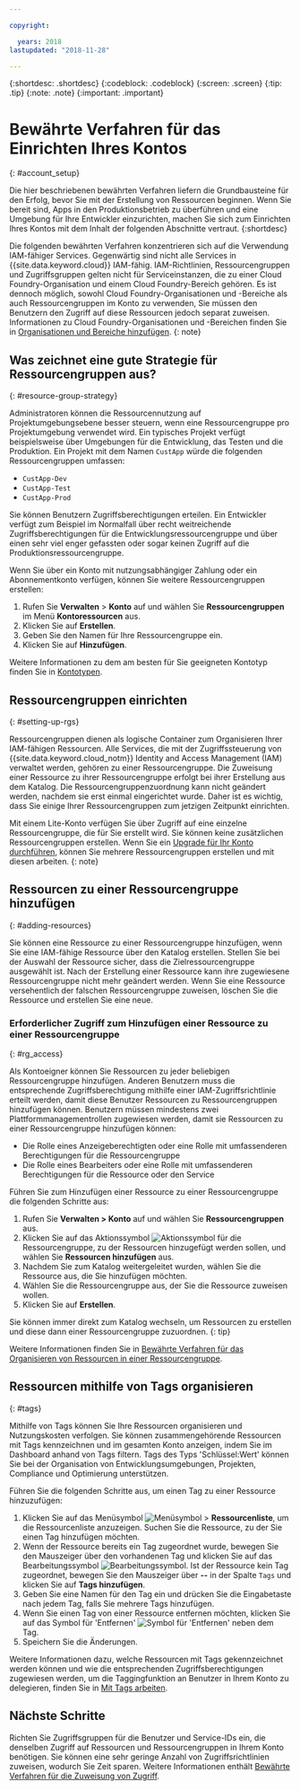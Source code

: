 ```yaml
---

copyright:

  years: 2018
lastupdated: "2018-11-28"

---
```


{:shortdesc: .shortdesc}
{:codeblock: .codeblock}
{:screen: .screen}
{:tip: .tip}
{:note: .note}
{:important: .important}


# Bewährte Verfahren für das Einrichten Ihres Kontos
{: #account_setup}

Die hier beschriebenen bewährten Verfahren liefern die Grundbausteine für den Erfolg, bevor Sie mit der Erstellung von Ressourcen beginnen. Wenn Sie bereit sind, Apps in den Produktionsbetrieb zu überführen und eine Umgebung für Ihre Entwickler einzurichten, machen Sie sich zum Einrichten Ihres Kontos mit dem Inhalt der folgenden Abschnitte vertraut.
{:shortdesc}

Die folgenden bewährten Verfahren konzentrieren sich auf die Verwendung IAM-fähiger Services. Gegenwärtig sind nicht alle Services in {{site.data.keyword.cloud}} IAM-fähig. IAM-Richtlinien, Ressourcengruppen und Zugriffsgruppen gelten nicht für Serviceinstanzen, die zu einer Cloud Foundry-Organisation und einem Cloud Foundry-Bereich gehören. Es ist dennoch möglich, sowohl Cloud Foundry-Organisationen und -Bereiche als auch Ressourcengruppen im Konto zu verwenden, Sie müssen den Benutzern den Zugriff auf diese Ressourcen jedoch separat zuweisen. Informationen zu Cloud Foundry-Organisationen und -Bereichen finden Sie in [Organisationen und Bereiche hinzufügen](/docs/account/orgs_spaces.html#orgsspacesusers).
{: note}

## Was zeichnet eine gute Strategie für Ressourcengruppen aus? 
{: #resource-group-strategy}

Administratoren können die Ressourcennutzung auf Projektumgebungsebene besser steuern, wenn eine Ressourcengruppe pro Projektumgebung verwendet wird. Ein typisches Projekt verfügt beispielsweise über Umgebungen für die Entwicklung, das Testen und die Produktion. Ein Projekt mit dem Namen `CustApp` würde die folgenden Ressourcengruppen umfassen: 

* `CustApp-Dev`
* `CustApp-Test`
* `CustApp-Prod`

Sie können Benutzern Zugriffsberechtigungen erteilen. Ein Entwickler verfügt zum Beispiel im Normalfall über recht weitreichende Zugriffsberechtigungen für die Entwicklungsressourcengruppe und über einen sehr viel enger gefassten oder sogar keinen Zugriff auf die Produktionsressourcengruppe. 

Wenn Sie über ein Konto mit nutzungsabhängiger Zahlung oder ein Abonnementkonto verfügen, können Sie weitere Ressourcengruppen erstellen: 

1. Rufen Sie **Verwalten** > **Konto** auf und wählen Sie **Ressourcengruppen** im Menü **Kontoressourcen** aus.  
3. Klicken Sie auf **Erstellen**.
4. Geben Sie den Namen für Ihre Ressourcengruppe ein.
5. Klicken Sie auf **Hinzufügen**.

Weitere Informationen zu dem am besten für Sie geeigneten Kontotyp finden Sie in [Kontotypen](/docs/account/index.html#accounts).  


## Ressourcengruppen einrichten
{: #setting-up-rgs}

Ressourcengruppen dienen als logische Container zum Organisieren Ihrer IAM-fähigen Ressourcen. Alle Services, die mit der Zugriffssteuerung von {{site.data.keyword.cloud_notm}} Identity and Access Management (IAM) verwaltet werden, gehören zu einer Ressourcengruppe. Die Zuweisung einer Ressource zu ihrer Ressourcengruppe erfolgt bei ihrer Erstellung aus dem Katalog. Die Ressourcengruppenzuordnung kann nicht geändert werden, nachdem sie erst einmal eingerichtet wurde. Daher ist es wichtig, dass Sie einige Ihrer Ressourcengruppen zum jetzigen Zeitpunkt einrichten.

Mit einem Lite-Konto verfügen Sie über Zugriff auf eine einzelne Ressourcengruppe, die für Sie erstellt wird. Sie können keine zusätzlichen Ressourcengruppen erstellen. Wenn Sie ein [Upgrade für Ihr Konto durchführen](/docs/account/account_settings.html#upgrading-account), können Sie mehrere Ressourcengruppen erstellen und mit diesen arbeiten.
{: note}


## Ressourcen zu einer Ressourcengruppe hinzufügen
{: #adding-resources}

Sie können eine Ressource zu einer Ressourcengruppe hinzufügen, wenn Sie eine IAM-fähige Ressource über den Katalog erstellen. Stellen Sie bei der Auswahl der Ressource sicher, dass die Zielressourcengruppe ausgewählt ist. Nach der Erstellung einer Ressource kann ihre zugewiesene Ressourcengruppe nicht mehr geändert werden. Wenn Sie eine Ressource versehentlich der falschen Ressourcengruppe zuweisen, löschen Sie die Ressource und erstellen Sie eine neue. 

### Erforderlicher Zugriff zum Hinzufügen einer Ressource zu einer Ressourcengruppe
{: #rg_access}

Als Kontoeigner können Sie Ressourcen zu jeder beliebigen Ressourcengruppe hinzufügen. Anderen Benutzern muss die entsprechende Zugriffsberechtigung mithilfe einer IAM-Zugriffsrichtlinie erteilt werden, damit diese Benutzer Ressourcen zu Ressourcengruppen hinzufügen können. Benutzern müssen mindestens zwei Plattformmanagementrollen zugewiesen werden, damit sie Ressourcen zu einer Ressourcengruppe hinzufügen können:

* Die Rolle eines Anzeigeberechtigten oder eine Rolle mit umfassenderen Berechtigungen für die Ressourcengruppe
* Die Rolle eines Bearbeiters oder eine Rolle mit umfassenderen Berechtigungen für die Ressource oder den Service

Führen Sie zum Hinzufügen einer Ressource zu einer Ressourcengruppe die folgenden Schritte aus:

1. Rufen Sie **Verwalten > Konto** auf und wählen Sie **Ressourcengruppen** aus. 
2. Klicken Sie auf das Aktionssymbol ![Aktionssymbol](../icons/action-menu-icon.svg) für die Ressourcengruppe, zu der Ressourcen hinzugefügt werden sollen, und wählen Sie **Ressourcen hinzufügen** aus. 
3. Nachdem Sie zum Katalog weitergeleitet wurden, wählen Sie die Ressource aus, die Sie hinzufügen möchten. 
4. Wählen Sie die Ressourcengruppe aus, der Sie die Ressource zuweisen wollen.
5. Klicken Sie auf **Erstellen**.

Sie können immer direkt zum Katalog wechseln, um Ressourcen zu erstellen und diese dann einer Ressourcengruppe zuzuordnen.
{: tip} 

Weitere Informationen finden Sie in [Bewährte Verfahren für das Organisieren von Ressourcen in einer Ressourcengruppe](/docs/resources/bestpractice_rgs.html#bp_resourcegroups).


## Ressourcen mithilfe von Tags organisieren
{: #tags}

Mithilfe von Tags können Sie Ihre Ressourcen organisieren und Nutzungskosten verfolgen. Sie können zusammengehörende Ressourcen mit Tags kennzeichnen und im gesamten Konto anzeigen, indem Sie im Dashboard anhand von Tags filtern. Tags des Typs 'Schlüssel:Wert' können Sie bei der Organisation von Entwicklungsumgebungen, Projekten, Compliance und Optimierung unterstützen.  

Führen Sie die folgenden Schritte aus, um einen Tag zu einer Ressource hinzuzufügen: 

1. Klicken Sie auf das Menüsymbol ![Menüsymbol](../icons/icon_hamburger.svg) > **Ressourcenliste**, um die Ressourcenliste anzuzeigen. Suchen Sie die Ressource, zu der Sie einen Tag hinzufügen möchten. 
2. Wenn der Ressource bereits ein Tag zugeordnet wurde, bewegen Sie den Mauszeiger über den vorhandenen Tag und klicken Sie auf das Bearbeitungssymbol ![Bearbeitungssymbol](../icons/edit-tagging.svg). Ist der Ressource kein Tag zugeordnet, bewegen Sie den Mauszeiger über **--** in der Spalte `Tags` und klicken Sie auf **Tags hinzufügen**.  
3. Geben Sie eine Namen für den Tag ein und drücken Sie die Eingabetaste nach jedem Tag, falls Sie mehrere Tags hinzufügen. 
4. Wenn Sie einen Tag von einer Ressource entfernen möchten, klicken Sie auf das Symbol für 'Entfernen' ![Symbol für 'Entfernen'](../icons/close-tagging.svg) neben dem Tag.  
5. Speichern Sie die Änderungen.  

Weitere Informationen dazu, welche Ressourcen mit Tags gekennzeichnet werden können und wie die entsprechenden Zugriffsberechtigungen zugewiesen werden, um die Taggingfunktion an Benutzer in Ihrem Konto zu delegieren, finden Sie in [Mit Tags arbeiten](/docs/resources/tagging_resources.html#tag). 


## Nächste Schritte

Richten Sie Zugriffsgruppen für die Benutzer und Service-IDs ein, die denselben Zugriff auf Ressourcen und Ressourcengruppen in Ihrem Konto benötigen. Sie können eine sehr geringe Anzahl von Zugriffsrichtlinien zuweisen, wodurch Sie Zeit sparen. Weitere Informationen enthält [Bewährte Verfahren für die Zuweisung von Zugriff](/docs/iam/bp_access.html).
